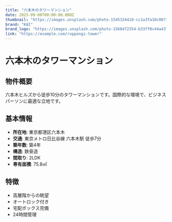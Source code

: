 ```yaml
---
title: "六本木のタワーマンション"
date: 2025-09-08T00:00:00.000Z
thumbnail: "https://images.unsplash.com/photo-1545324418-cc1a3fa10c00?ixlib=rb-4.0.3&auto=format&fit=crop&w=800&q=80"
brand: "KAI"
brand_logo: "https://images.unsplash.com/photo-1560472354-b33ff0c44a43?ixlib=rb-4.0.3&auto=format&fit=crop&w=100&q=80"
link: "https://example.com/roppongi-tower"
---
```


# 六本木のタワーマンション

## 物件概要

六本木ヒルズから徒歩10分のタワーマンションです。国際的な環境で、ビジネスパーソンに最適な立地です。

## 基本情報

- **所在地**: 東京都港区六本木
- **交通**: 東京メトロ日比谷線 六本木駅 徒歩7分
- **築年数**: 築4年
- **構造**: 鉄骨造
- **間取り**: 2LDK
- **専有面積**: 75.8㎡

## 特徴

- 高層階からの眺望
- オートロック付き
- 宅配ボックス完備
- 24時間管理

